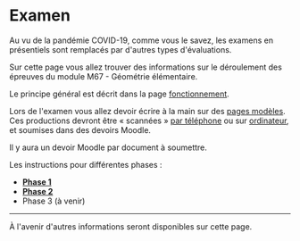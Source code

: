 # Examen

Au vu de la pandémie COVID-19, comme vous le savez, les examens en présentiels sont remplacés par d'autres types d'évaluations.

Sur cette page vous allez trouver des informations sur le déroulement des épreuves du module M67 - Géométrie élémentaire.

Le principe général est décrit dans la page [fonctionnement](fonctionnement/).

Lors de l'examen vous allez devoir écrire à la main sur des [pages modèles](templates/). Ces productions devront être « scannées » [par téléphone](https://labopp-info.pages.math.cnrs.fr/e-learning/post/2020-04-17-kroum-scan/) ou sur [ordinateur](https://labopp-info.pages.math.cnrs.fr/e-learning/post/2020-05-13-kroum-jpg2pdf-pc/), et soumises dans des devoirs Moodle.

Il y aura un devoir Moodle par document à soumettre.

Les instructions pour différentes phases :

- **[Phase 1](phase1)**
- **[Phase 2](phase2)**
- Phase 3 (à venir)

---

À l'avenir d'autres informations seront disponibles sur cette page.
